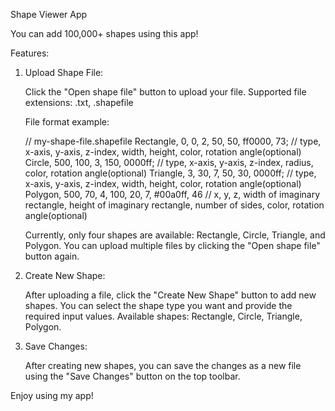 Shape Viewer App

You can add 100,000+ shapes using this app!

Features:

1) Upload Shape File:

    Click the "Open shape file" button to upload your file.
    Supported file extensions: .txt, .shapefile

    File format example:

    // my-shape-file.shapefile
    Rectangle, 0, 0, 2, 50, 50, ff0000, 73; // type, x-axis, y-axis, z-index, width, height, color, rotation angle(optional)
    Circle, 500, 100, 3, 150, 0000ff;  // type, x-axis, y-axis, z-index, radius, color, rotation angle(optional)
    Triangle, 3, 30, 7, 50, 30, 0000ff; // type, x-axis, y-axis, z-index, width, height, color, rotation angle(optional)
    Polygon, 500, 70, 4, 100, 20, 7, #00a0ff, 46 // x, y, z, width of imaginary rectangle, height of imaginary rectangle, number of sides, color, rotation angle(optional)

    Currently, only four shapes are available: Rectangle, Circle, Triangle, and Polygon.
    You can upload multiple files by clicking the "Open shape file" button again.
    
2) Create New Shape:

    After uploading a file, click the "Create New Shape" button to add new shapes.
    You can select the shape type you want and provide the required input values.
    Available shapes: Rectangle, Circle, Triangle, Polygon.

3) Save Changes:

    After creating new shapes, you can save the changes as a new file using the "Save Changes" button on the top toolbar.

Enjoy using my app!